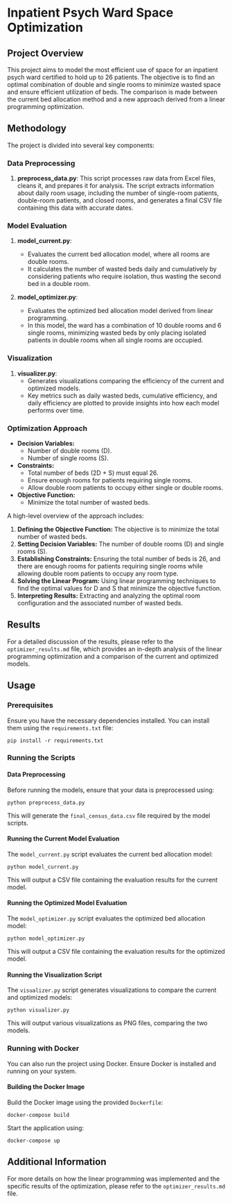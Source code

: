 
# Inpatient Psych Ward Space Optimization

## Project Overview

This project aims to model the most efficient use of space for an inpatient psych ward certified to hold up to 26 patients. The objective is to find an optimal combination of double and single rooms to minimize wasted space and ensure efficient utilization of beds. The comparison is made between the current bed allocation method and a new approach derived from a linear programming optimization.

## Methodology

The project is divided into several key components:

### Data Preprocessing

1. **preprocess_data.py**: This script processes raw data from Excel files, cleans it, and prepares it for analysis. The script extracts information about daily room usage, including the number of single-room patients, double-room patients, and closed rooms, and generates a final CSV file containing this data with accurate dates.

### Model Evaluation

1. **model_current.py**: 
    - Evaluates the current bed allocation model, where all rooms are double rooms. 
    - It calculates the number of wasted beds daily and cumulatively by considering patients who require isolation, thus wasting the second bed in a double room.

2. **model_optimizer.py**:
    - Evaluates the optimized bed allocation model derived from linear programming.
    - In this model, the ward has a combination of 10 double rooms and 6 single rooms, minimizing wasted beds by only placing isolated patients in double rooms when all single rooms are occupied.

### Visualization

1. **visualizer.py**: 
    - Generates visualizations comparing the efficiency of the current and optimized models. 
    - Key metrics such as daily wasted beds, cumulative efficiency, and daily efficiency are plotted to provide insights into how each model performs over time.

### Optimization Approach

- **Decision Variables:** 
  - Number of double rooms (D).
  - Number of single rooms (S).
- **Constraints:** 
  - Total number of beds (2D + S) must equal 26.
  - Ensure enough rooms for patients requiring single rooms.
  - Allow double room patients to occupy either single or double rooms.
- **Objective Function:** 
  - Minimize the total number of wasted beds.

A high-level overview of the approach includes:
1. **Defining the Objective Function:** The objective is to minimize the total number of wasted beds.
2. **Setting Decision Variables:** The number of double rooms (D) and single rooms (S).
3. **Establishing Constraints:** Ensuring the total number of beds is 26, and there are enough rooms for patients requiring single rooms while allowing double room patients to occupy any room type.
4. **Solving the Linear Program:** Using linear programming techniques to find the optimal values for D and S that minimize the objective function.
5. **Interpreting Results:** Extracting and analyzing the optimal room configuration and the associated number of wasted beds.

## Results

For a detailed discussion of the results, please refer to the `optimizer_results.md` file, which provides an in-depth analysis of the linear programming optimization and a comparison of the current and optimized models.

## Usage

### Prerequisites

Ensure you have the necessary dependencies installed. You can install them using the `requirements.txt` file:

```
pip install -r requirements.txt
```

### Running the Scripts

#### Data Preprocessing

Before running the models, ensure that your data is preprocessed using:

```
python preprocess_data.py
```

This will generate the `final_census_data.csv` file required by the model scripts.

#### Running the Current Model Evaluation

The `model_current.py` script evaluates the current bed allocation model:

```
python model_current.py
```

This will output a CSV file containing the evaluation results for the current model.

#### Running the Optimized Model Evaluation

The `model_optimizer.py` script evaluates the optimized bed allocation model:

```
python model_optimizer.py
```

This will output a CSV file containing the evaluation results for the optimized model.

#### Running the Visualization Script

The `visualizer.py` script generates visualizations to compare the current and optimized models:

```
python visualizer.py
```

This will output various visualizations as PNG files, comparing the two models.

### Running with Docker

You can also run the project using Docker. Ensure Docker is installed and running on your system.

#### Building the Docker Image

Build the Docker image using the provided `Dockerfile`:

```
docker-compose build   
```

Start the application using:

```
docker-compose up   
```

## Additional Information

For more details on how the linear programming was implemented and the specific results of the optimization, please refer to the `optimizer_results.md` file.
